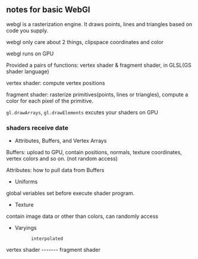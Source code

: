 ## notes for basic WebGl

webgl is a rasterization engine. It draws points, lines and triangles based on code you supply.

webgl only care about 2 things, clipspace coordinates and color

webgl runs on GPU

Provided a pairs of functions: vertex shader & fragment shader, in GLSL(GS shader language)

vertex shader: compute vertex positions

fragment shader: rasterize primitives(points, lines or triangles), compute a color for each pixel of the primitive.

`gl.drawArrays`, `gl.drawElements` excutes your shaders on GPU

### shaders receive date

* Attributes, Buffers, and Vertex Arrays

Buffers: upload to GPU, contain positions, normals, texture coordinates, vertex colors and so on. (not random access)

Attributes: how to pull data from Buffers

* Uniforms

global veriables set before execute shader program.

* Texture

contain image data or other than colors, can randomly access

* Varyings

            interpolated
vertex shader ------- fragment shader


